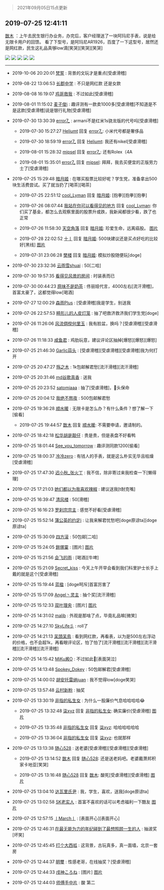 > 2021年09月05日15点更新
<link rel="stylesheet" href="https://cdn.jsdelivr.net/gh/taotie6/sampleJSON@main/css/photo_show.css">


 ## 2019-07-25 12:41:11 

 [㪚木](https://www.coolapk.com/feed/12919724?shareKey=MTAzYTU5NTRiOTIwNjEzMTc0YmM~) ：上午去民生银行办业务，办完后，客户经理送了一块阿玛尼手表，说是给无限卡用户的回馈。
看了下型号，是阿玛尼AR1926，百度了一下这型号，居然还是网红款，民生这礼品真够low滴[笑哭][笑哭][笑哭] 

<div class="album">
<img class="img-item" src="http://image.coolapk.com/feed/2019/0725/12/1081091_31100e18_9667_5805@2494x3325.jpeg" />
<img class="img-item" src="http://image.coolapk.com/feed/2019/0725/12/1081091_e7feeacf_9667_5808@2494x3325.jpeg" />
<img class="img-item" src="http://image.coolapk.com/feed/2019/0725/12/1081091_0a6484e3_9667_5811@2494x3325.jpeg" />
<img class="img-item" src="http://image.coolapk.com/feed/2019/0725/12/1081091_99fb7263_9667_5813@2494x3325.jpeg" />
<img class="img-item" src="http://image.coolapk.com/feed/2019/0725/12/1081091_23843baa_9667_5814@3812x1908.jpeg" />
</div>

 ------- 

- 2019-10-06 20:20:01 [梵誓](uid=852089) : 背景的文玩才是重点[受虐滑稽] 

- 2019-08-22 13:06:53 [长郡中学](uid=2010942) : 不只是网红款 还是女款 

- 2019-08-08 16:19:07 [鸡哥救我](uid=1381544) : 不过如此[受虐滑稽] 

- 2019-08-01 11:15:02 [麦子俊i](uid=800098) : 趣评测有一款卖1000多[受虐滑稽]不知道是不是这款[受虐滑稽]说是银行礼物[受虐滑稽] 

- 2019-07-30 13:30:39 [error7_](uid=1928294) : armani不是红米1s骁龙版的代号吗[受虐滑稽] 

    - 2019-07-30 15:27:27 [Heliumt](uid=995428) 回复 [error7_](uid=1928294): 小米代号都是奢侈品 

    - 2019-07-30 18:59:19 [error7_](uid=1928294) 回复 [Heliumt](uid=995428): 我还有nikel[受虐滑稽] 

    - 2019-08-01 15:28:32 [mipsel](uid=2439272) 回复 [error7_](uid=1928294): 还有Rolex（4A 

    - 2019-08-01 15:35:01 [error7_](uid=1928294) 回复 [mipsel](uid=2439272): 拜拜，我去买便宜的正版劳力士了[受虐滑稽] 

- 2019-07-25 15:29:48 [暗月姬](uid=435721) : 在哪买股票比较好呢？学生党，准备拿出500块生活费尝试。买了就当扔了[喝茶][喝茶] 

    - 2019-07-25 22:51:12 [cool_Lyman](uid=480379) 回复 [暗月姬](uid=435721): [抱拳][抱拳][抱拳] 

    - 2019-07-26 08:07:44 [我站在你可以看得见的地方](uid=1262232) 回复 [cool_Lyman](uid=480379): 你们买了基金，都怎么去观察里面的股票升或跌，我新闻都很少看，跌了也正常 

    - 2019-07-26 11:58:30 [天空角落](uid=991034) 回复 [暗月姬](uid=435721): 珍爱生命，远离癌股。 [图片](http://image.coolapk.com/feed/2019/0726/11/991034_f92d50f7_3493_6801@300x186.gif)

    - 2019-07-28 22:02:52 [十丨](uid=863590) 回复 [暗月姬](uid=435721): 500块建议还是买点好吃的比较好[黑线] [图片](http://image.coolapk.com/feed/2019/0728/22/863590_b32ff47c_2571_1827@1440x1194.jpeg)

    - 2019-07-31 23:06:28 [樊楼](uid=2373079) 回复 [暗月姬](uid=435721): 模拟炒股随便玩[doge] 

- 2019-07-30 23:32:36 [云雨雪shuai](uid=1314855) : 50[二哈] 

- 2019-07-30 19:57:35 [看得见风景的房间](uid=887049) : 时装表而已 

- 2019-07-30 00:44:23 [原味不是奶茶](uid=1124563) : 佟丽娅代言，4000左右[流汗滑稽]，首富太豪了，这都觉得low[喝酒] 

- 2019-07-27 12:00:29 [森雨Plus](uid=533268) : [受虐滑稽]我是学生，别送我 

- 2019-07-26 22:57:53 [畸形儿的人皮灯笼](uid=1505408) : 抽了吧救济救济我们学生党[doge] 

- 2019-07-26 11:26:06 [风流倜傥何里玉](uid=2513324) : 我有脸盆，换吗？[受虐滑稽][受虐滑稽] 

- 2019-07-26 11:18:33 [咸鱼君](uid=573545) : 鸡肋玩意，建议评论区抽掉[爆怒][爆怒][爆怒] 

- 2019-07-25 21:46:30 [Garlic蒜头](uid=473445) : [受虐滑稽][受虐滑稽][受虐滑稽]我为何打开 

- 2019-07-25 20:47:27 [殇之木](uid=1085570) : 1k包邮解君愁[流汗滑稽][流汗滑稽] 

- 2019-07-25 20:31:46 [md谷歌真香](uid=2503279) : 送我 

- 2019-07-25 20:23:52 [satomiaaa](uid=2110686) : 抽了[受虐滑稽]，🐶头保命 

- 2019-07-25 20:04:12 [我绝不熬夜](uid=2561334) : 500包邮解君愁 

- 2019-07-25 19:36:28 [顺水暖](uid=2030768) : 无限卡是怎么办？有什么条件？想了解一下[偷看] 

    - 2019-07-25 19:44:57 [㪚木](uid=1081091) 回复 [顺水暖](uid=2030768): 不需要申请，邀请制的。 

- 2019-07-25 18:42:18 [松华胡是靓仔](uid=692318) : 贵是贵，但是表盘不好看鸭 

- 2019-07-25 18:01:44 [See_you_tomorrow](uid=790297) : 趣评测同款1200[偷看] 

- 2019-07-25 18:00:37 [冷冷zero](uid=1161800) : 有钱人的手表，就是这么朴实无华且枯燥[受虐滑稽] 

- 2019-07-25 17:47:30 [迟小秋_张火丁](uid=2162943) : 我不信，除非寄过来我检查一下[懒得理] 

- 2019-07-25 17:21:03 [她们都以为我喜欢辣椒](uid=964816) : 建议送我[t耐克嘴] 

- 2019-07-25 16:39:47 [清风楼](uid=865339) : 50[滑稽] 

- 2019-07-25 16:16:23 [罗刹宗宗主](uid=1080167) : 感觉不好看[受虐滑稽] 

- 2019-07-25 15:52:14 [蒲公英的约定i](uid=1373580) : 让我来解君忧愁吧[doge原谅ta][doge原谅ta] 

- 2019-07-25 15:30:09 [四方滚](uid=851755) : 50包邮[二哈] 

- 2019-07-25 15:24:05 [鎧塚霙](uid=1416029) : [图片] [图片](http://image.coolapk.com/feed/2019/0725/15/1416029_5ee27361_9441_3594@720x709.jpeg)

- 2019-07-25 15:21:56 [会飞的雨](uid=506984) : [喝酒][牛啤] 

- 2019-07-25 15:21:09 [Secret_kiss](uid=1215932) : 今天上午开早会看到我们科里护士长手上戴的就是这个[受虐滑稽] 

- 2019-07-25 15:19:44 [蓝楹](uid=467567) : [doge呵斥]首富厉害了 

- 2019-07-25 15:17:09 [Angel丶灵主](uid=636706) : 抽个奖[流汗滑稽] 

- 2019-07-25 15:12:33 [双叶理央](uid=1869833) : [图片] [图片](http://image.coolapk.com/feed/2019/0720/23/1297940_af3d6a4f_6414_2534@1134x1920.jpeg)

- 2019-07-25 14:31:02 [malib](uid=1874688) : 外观是那啥了点，毕竟礼品嘛[微笑] 

- 2019-07-25 14:27:10 [SkyLife彡](uid=804505) : roll了 

- 2019-07-25 14:21:13 [呆頭呆鳥](uid=1738314) : 看到网红款，再看表，以为是500左右浮动的价格，也不会超1k，再看眼评论区，怕了怕了[流汗滑稽][流汗滑稽][流汗滑稽][流汗滑稽][流汗滑稽] 

- 2019-07-25 14:15:42 [MiKu酱O](uid=823649) : 不过如此🍋[表面哭泣] 

- 2019-07-25 14:13:48 [Spokey_Dokey](uid=1309521) : 50包邮解君[受虐滑稽] 

- 2019-07-25 14:00:02 [胡安托雷纳juan](uid=1500621) : 我不觉得low[doge笑哭] 

- 2019-07-25 13:57:48 [云村新粉](uid=809098) : 抽奖 

- 2019-07-25 13:30:19 [非指的私生女](uid=1309340) : 为什么一股廉价气息哈哈哈哈😂 

    - 2019-07-25 13:32:48 [柒xyz](uid=1161809) 回复 [非指的私生女](uid=1309340): 确实廉价[受虐滑稽] [图片](http://image.coolapk.com/feed/2019/0725/13/1161809_7b76fb16_2767_8968@1080x2220.jpeg)

    - 2019-07-25 13:35:48 [非指的私生女](uid=1309340) 回复 [柒xyz](uid=1161809): 哈哈哈哈哈哈 

    - 2019-07-25 13:36:04 [非指的私生女](uid=1309340) 回复 [柒xyz](uid=1161809): 也就那样 

- 2019-07-25 13:13:38 [随心528](uid=2267102) : 送老婆[受虐滑稽][受虐滑稽][受虐滑稽] 

    - 2019-07-25 13:14:52 [㪚木](uid=1081091) 回复 [随心528](uid=2267102): 还是送老妈吧。老婆戴萧邦积家卡地亚[笑哭] 

    - 2019-07-25 13:16:48 [随心528](uid=2267102) 回复 [㪚木](uid=1081091): 酸死[受虐滑稽][受虐滑稽] [图片](http://image.coolapk.com/feed/2019/0724/16/1565194_ba630427_8456_8872@500x502.jpeg)

- 2019-07-25 13:04:10 [达瓦里氏尹](uid=787739) : 我，学生，喜欢，送我[doge原谅ta] 

- 2019-07-25 13:02:58 [SK老实人](uid=1811312) : 首富不喜欢的话可以考虑福利一下酷友 [图片](http://image.coolapk.com/feed/2019/0708/17/1166557_f2b5df6f_9107_3636@720x709.jpeg)

- 2019-07-25 12:57:15 [丨March丨](uid=1139702) : [表面开心][表面开心] 

- 2019-07-25 12:46:31 [在最无能为力的年纪碰到了最想照顾一生的人](uid=736373) : 抽波奖[坏笑] 

- 2019-07-25 12:45:45 [打个大西呱](uid=1279430) : 这背景，古玩真多，真一面墙，北京一套房 

- 2019-07-25 12:44:37 [眀璽](uid=1626200) : 性感老哥，在线抽奖？[受虐滑稽] 

- 2019-07-25 12:44:33 [戌神ころね](uid=1646658) : [图片] [图片](http://image.coolapk.com/feed/2019/0719/18/1646658_06a6e431_2057_1662@720x692.jpeg)

- 2019-07-25 12:44:03 [师傅手中片](uid=1467971) : 酸 第二 

